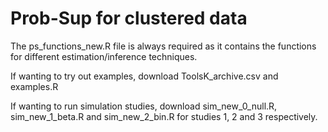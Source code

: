 # Prob-Sup for clustered data

The ps_functions_new.R file is always required as it contains the functions for different estimation/inference techniques.

If wanting to try out examples, download ToolsK_archive.csv and examples.R

If wanting to run simulation studies, download sim_new_0_null.R, sim_new_1_beta.R and sim_new_2_bin.R for studies 1, 2 and 3 respectively.
